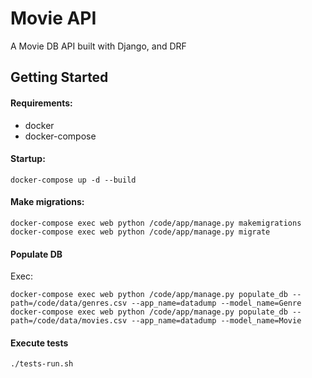 # Movie API
A Movie DB API built with Django, and DRF

## Getting Started

#### Requirements:

- docker
- docker-compose

#### Startup:
```commandline
docker-compose up -d --build
```

#### Make migrations:
```commandline
docker-compose exec web python /code/app/manage.py makemigrations
docker-compose exec web python /code/app/manage.py migrate
```

#### Populate DB

Exec:
```commandline
docker-compose exec web python /code/app/manage.py populate_db --path=/code/data/genres.csv --app_name=datadump --model_name=Genre
docker-compose exec web python /code/app/manage.py populate_db --path=/code/data/movies.csv --app_name=datadump --model_name=Movie
```

#### Execute tests
```commandline
./tests-run.sh
```
